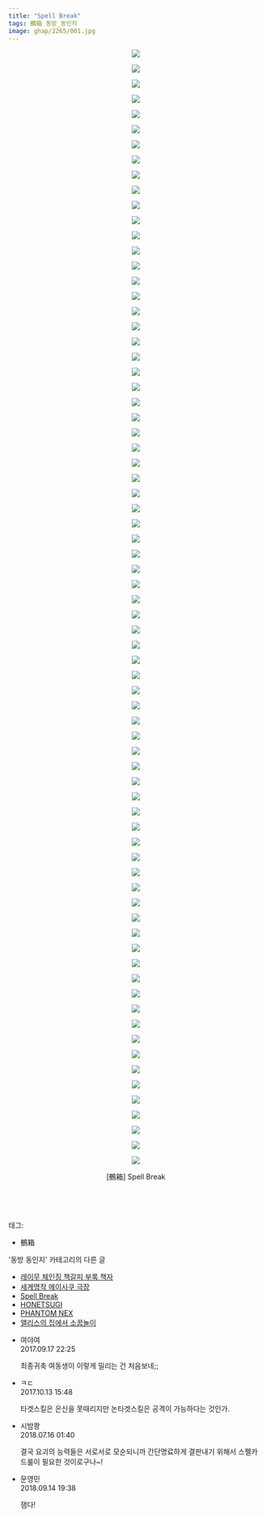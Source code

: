 ```yaml
---
title: "Spell Break"
tags: 鵺箱 동방_동인지
image: ghap/2265/001.jpg
---
```

<div class="article">
<p style="text-align: center; clear: none; float: none;"><img src="{{ site.nasurl }}/ghap/2265/001.jpg"/></p>
<p style="text-align: center; clear: none; float: none;"><img src="{{ site.nasurl }}/ghap/2265/002.jpg"/></p>
<p style="text-align: center; clear: none; float: none;"><img src="{{ site.nasurl }}/ghap/2265/003.jpg"/></p>
<p style="text-align: center; clear: none; float: none;"><img src="{{ site.nasurl }}/ghap/2265/004.jpg"/></p>
<p style="text-align: center; clear: none; float: none;"><img src="{{ site.nasurl }}/ghap/2265/005.jpg"/></p>
<p style="text-align: center; clear: none; float: none;"><img src="{{ site.nasurl }}/ghap/2265/006.jpg"/></p>
<p style="text-align: center; clear: none; float: none;"><img src="{{ site.nasurl }}/ghap/2265/007.jpg"/></p>
<p style="text-align: center; clear: none; float: none;"><img src="{{ site.nasurl }}/ghap/2265/008.jpg"/></p>
<p style="text-align: center; clear: none; float: none;"><img src="{{ site.nasurl }}/ghap/2265/009.jpg"/></p>
<p style="text-align: center; clear: none; float: none;"><img src="{{ site.nasurl }}/ghap/2265/010.jpg"/></p>
<p style="text-align: center; clear: none; float: none;"><img src="{{ site.nasurl }}/ghap/2265/011.jpg"/></p>
<p style="text-align: center; clear: none; float: none;"><img src="{{ site.nasurl }}/ghap/2265/012.jpg"/></p>
<p style="text-align: center; clear: none; float: none;"><img src="{{ site.nasurl }}/ghap/2265/013.jpg"/></p>
<p style="text-align: center; clear: none; float: none;"><img src="{{ site.nasurl }}/ghap/2265/014.jpg"/></p>
<p style="text-align: center; clear: none; float: none;"><img src="{{ site.nasurl }}/ghap/2265/015.jpg"/></p>
<p style="text-align: center; clear: none; float: none;"><img src="{{ site.nasurl }}/ghap/2265/016.jpg"/></p>
<p style="text-align: center; clear: none; float: none;"><img src="{{ site.nasurl }}/ghap/2265/017.jpg"/></p>
<p style="text-align: center; clear: none; float: none;"><img src="{{ site.nasurl }}/ghap/2265/018.jpg"/></p>
<p style="text-align: center; clear: none; float: none;"><img src="{{ site.nasurl }}/ghap/2265/019.jpg"/></p>
<p style="text-align: center; clear: none; float: none;"><img src="{{ site.nasurl }}/ghap/2265/020.jpg"/></p>
<p style="text-align: center; clear: none; float: none;"><img src="{{ site.nasurl }}/ghap/2265/021.jpg"/></p>
<p style="text-align: center; clear: none; float: none;"><img src="{{ site.nasurl }}/ghap/2265/022.jpg"/></p>
<p style="text-align: center; clear: none; float: none;"><img src="{{ site.nasurl }}/ghap/2265/023.jpg"/></p>
<p style="text-align: center; clear: none; float: none;"><img src="{{ site.nasurl }}/ghap/2265/024.jpg"/></p>
<p style="text-align: center; clear: none; float: none;"><img src="{{ site.nasurl }}/ghap/2265/025.jpg"/></p>
<p style="text-align: center; clear: none; float: none;"><img src="{{ site.nasurl }}/ghap/2265/026.jpg"/></p>
<p style="text-align: center; clear: none; float: none;"><img src="{{ site.nasurl }}/ghap/2265/027.jpg"/></p>
<p style="text-align: center; clear: none; float: none;"><img src="{{ site.nasurl }}/ghap/2265/028.jpg"/></p>
<p style="text-align: center; clear: none; float: none;"><img src="{{ site.nasurl }}/ghap/2265/029.jpg"/></p>
<p style="text-align: center; clear: none; float: none;"><img src="{{ site.nasurl }}/ghap/2265/030.jpg"/></p>
<p style="text-align: center; clear: none; float: none;"><img src="{{ site.nasurl }}/ghap/2265/031.jpg"/></p>
<p style="text-align: center; clear: none; float: none;"><img src="{{ site.nasurl }}/ghap/2265/032.jpg"/></p>
<p style="text-align: center; clear: none; float: none;"><img src="{{ site.nasurl }}/ghap/2265/033.jpg"/></p>
<p style="text-align: center; clear: none; float: none;"><img src="{{ site.nasurl }}/ghap/2265/034.jpg"/></p>
<p style="text-align: center; clear: none; float: none;"><img src="{{ site.nasurl }}/ghap/2265/035.jpg"/></p>
<p style="text-align: center; clear: none; float: none;"><img src="{{ site.nasurl }}/ghap/2265/036.jpg"/></p>
<p style="text-align: center; clear: none; float: none;"><img src="{{ site.nasurl }}/ghap/2265/037.jpg"/></p>
<p style="text-align: center; clear: none; float: none;"><img src="{{ site.nasurl }}/ghap/2265/038.jpg"/></p>
<p style="text-align: center; clear: none; float: none;"><img src="{{ site.nasurl }}/ghap/2265/039.jpg"/></p>
<p style="text-align: center; clear: none; float: none;"><img src="{{ site.nasurl }}/ghap/2265/040.jpg"/></p>
<p style="text-align: center; clear: none; float: none;"><img src="{{ site.nasurl }}/ghap/2265/041.jpg"/></p>
<p style="text-align: center; clear: none; float: none;"><img src="{{ site.nasurl }}/ghap/2265/042.jpg"/></p>
<p style="text-align: center; clear: none; float: none;"><img src="{{ site.nasurl }}/ghap/2265/043.jpg"/></p>
<p style="text-align: center; clear: none; float: none;"><img src="{{ site.nasurl }}/ghap/2265/044.jpg"/></p>
<p style="text-align: center; clear: none; float: none;"><img src="{{ site.nasurl }}/ghap/2265/045.jpg"/></p>
<p style="text-align: center; clear: none; float: none;"><img src="{{ site.nasurl }}/ghap/2265/046.jpg"/></p>
<p style="text-align: center; clear: none; float: none;"><img src="{{ site.nasurl }}/ghap/2265/047.jpg"/></p>
<p style="text-align: center; clear: none; float: none;"><img src="{{ site.nasurl }}/ghap/2265/048.jpg"/></p>
<p style="text-align: center; clear: none; float: none;"><img src="{{ site.nasurl }}/ghap/2265/049.jpg"/></p>
<p style="text-align: center; clear: none; float: none;"><img src="{{ site.nasurl }}/ghap/2265/050.jpg"/></p>
<p style="text-align: center; clear: none; float: none;"><img src="{{ site.nasurl }}/ghap/2265/051.jpg"/></p>
<p style="text-align: center; clear: none; float: none;"><img src="{{ site.nasurl }}/ghap/2265/052.jpg"/></p>
<p style="text-align: center; clear: none; float: none;"><img src="{{ site.nasurl }}/ghap/2265/053.jpg"/></p>
<p style="text-align: center; clear: none; float: none;"><img src="{{ site.nasurl }}/ghap/2265/054.jpg"/></p>
<p style="text-align: center; clear: none; float: none;"><img src="{{ site.nasurl }}/ghap/2265/055.jpg"/></p>
<p style="text-align: center; clear: none; float: none;"><img src="{{ site.nasurl }}/ghap/2265/056.jpg"/></p>
<p style="text-align: center; clear: none; float: none;"><img src="{{ site.nasurl }}/ghap/2265/057.jpg"/></p>
<p style="text-align: center; clear: none; float: none;"><img src="{{ site.nasurl }}/ghap/2265/058.jpg"/></p>
<p style="text-align: center; clear: none; float: none;"><img src="{{ site.nasurl }}/ghap/2265/059.jpg"/></p>
<p style="text-align: center; clear: none; float: none;"><img src="{{ site.nasurl }}/ghap/2265/060.jpg"/></p>
<p style="text-align: center; clear: none; float: none;"><img src="{{ site.nasurl }}/ghap/2265/061.jpg"/></p>
<p style="text-align: center; clear: none; float: none;"><img src="{{ site.nasurl }}/ghap/2265/062.jpg"/></p>
<p style="text-align: center; clear: none; float: none;"><img src="{{ site.nasurl }}/ghap/2265/063.jpg"/></p>
<p style="text-align: center; clear: none; float: none;"><img src="{{ site.nasurl }}/ghap/2265/064.jpg"/></p>
<p style="text-align: center; clear: none; float: none;"><img src="{{ site.nasurl }}/ghap/2265/065.jpg"/></p>
<p style="text-align: center; clear: none; float: none;"><img src="{{ site.nasurl }}/ghap/2265/066.jpg"/></p>
<p style="text-align: center; clear: none; float: none;"><img src="{{ site.nasurl }}/ghap/2265/067.jpg"/></p>
<p style="text-align: center; clear: none; float: none;"><img src="{{ site.nasurl }}/ghap/2265/068.jpg"/></p>
<p style="text-align: center; clear: none; float: none;"><img src="{{ site.nasurl }}/ghap/2265/069.jpg"/></p>
<p style="text-align: center; clear: none; float: none;"><img src="{{ site.nasurl }}/ghap/2265/070.jpg"/></p>
<p style="text-align: center; clear: none; float: none;"><img src="{{ site.nasurl }}/ghap/2265/071.jpg"/></p>
<p style="text-align: center; clear: none; float: none;"><img src="{{ site.nasurl }}/ghap/2265/072.jpg"/></p>
<p style="text-align: center; clear: none; float: none;"><img src="{{ site.nasurl }}/ghap/2265/073.jpg"/></p>
<p style="text-align: center; clear: none; float: none;"><img src="{{ site.nasurl }}/ghap/2265/074.jpg"/></p>
<p style="text-align: center; clear: none; float: none;">[鵺箱] Spell Break</p>
<p style="text-align: center; clear: none; float: none;"><br/></p>
<p><br/></p>
</div><div class="tagTrail">
<p>태그: </p>
<ul>
<li>鵺箱</li>
</ul>
</div><div class="another">
<p>'동방 동인지' 카테고리의 다른 글</p>
<ul>
<li><a href="/2016-09-22-ghap_2267">레이무 체인징 책갈피 부록 책자</a></li>
<li><a href="/2016-09-21-ghap_2266">세계명작 메이사쿠 극장</a></li>
<li><a href="/2016-09-21-ghap_2265">Spell Break</a></li>
<li><a href="/2016-09-21-ghap_2264">HONETSUGI</a></li>
<li><a href="/2016-09-21-ghap_2263">PHANTOM NEX</a></li>
<li><a href="/2016-09-21-ghap_2262">앨리스의 집에서 소꿉놀이</a></li>
</ul>
</div><div class="cb_module cb_fluid">
<div class="cb_wrt cb_profile">
<div class="comment">
<ul>
<li class="cb_thumb_off" id="comment15084926">
<div class="cb_comment_area">
<div class="cb_info_area">
<div class="cb_section">
<span class="cb_nick_name">여야여</span>
</div>
<div class="cb_section">
<span class="cb_date">2017.09.17 22:25 </span>
</div>
</div>
<div class="cb_dsc_comment">
<p class="cb_dsc">
											최종귀축 여동생이 이렇게 밀리는 건 처음보네;;<br/>
</p>
</div>
</div></li>
<li class="cb_thumb_off" id="comment15104344">
<div class="cb_comment_area">
<div class="cb_info_area">
<div class="cb_section">
<span class="cb_nick_name">ㅋㄷ</span>
</div>
<div class="cb_section">
<span class="cb_date">2017.10.13 15:48 </span>
</div>
</div>
<div class="cb_dsc_comment">
<p class="cb_dsc">
											타겟스킬은 은신을 못때리지만 논타겟스킬은 공격이 가능하다는 것인가.
										</p>
</div>
</div></li>
<li class="cb_thumb_off" id="comment15287501">
<div class="cb_comment_area">
<div class="cb_info_area">
<div class="cb_section">
<span class="cb_nick_name">시밤쾅</span>
</div>
<div class="cb_section">
<span class="cb_date">2018.07.16 01:40 </span>
</div>
</div>
<div class="cb_dsc_comment">
<p class="cb_dsc">
											결국 요괴의 능력들은 서로서로 모순되니까 간단명료하게 결판내기 위해서 스펠카드룰이 필요한 것이로구나~!
										</p>
</div>
</div></li>
<li class="cb_thumb_off" id="comment15332733">
<div class="cb_comment_area">
<div class="cb_info_area">
<div class="cb_section">
<span class="cb_nick_name">문영민</span>
</div>
<div class="cb_section">
<span class="cb_date">2018.09.14 19:38 </span>
</div>
</div>
<div class="cb_dsc_comment">
<p class="cb_dsc">
											잼다!
										</p>
</div>
</div></li>
</ul>
</div>
</div><!-- commentList close -->
</div>
